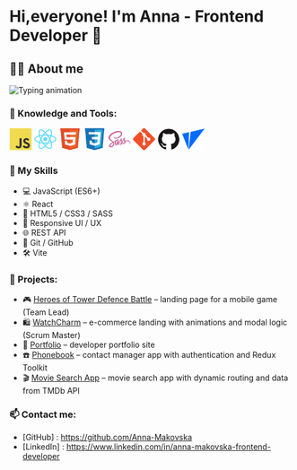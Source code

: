 <h1>Hi,everyone! I'm Anna - Frontend Developer 👋</h1>





## 👩‍💻 About me
<p align="left">

<img src="https://readme-typing-svg.demolab.com?font=Fira+Code&pause=1000&color=000000&vCenter=true&width=600&lines=I+am+Frontend+Developer;I+create+web+applications" alt="Typing animation" />

</p>





### 🚀 Knowledge and Tools:

<p align="left">
  <img src="https://raw.githubusercontent.com/devicons/devicon/master/icons/javascript/javascript-original.svg" alt="js" width="40"/>
  <img src="https://raw.githubusercontent.com/devicons/devicon/master/icons/react/react-original.svg" alt="react" width="40"/>
  <img src="https://raw.githubusercontent.com/devicons/devicon/master/icons/html5/html5-original.svg" alt="html" width="40"/>
  <img src="https://raw.githubusercontent.com/devicons/devicon/master/icons/css3/css3-original.svg" alt="css" width="40"/>
  <img src="https://raw.githubusercontent.com/devicons/devicon/master/icons/sass/sass-original.svg" alt="sass" width="40"/>
  <img src="https://raw.githubusercontent.com/devicons/devicon/master/icons/git/git-original.svg" alt="git" width="40"/>
  <img src="https://raw.githubusercontent.com/devicons/devicon/master/icons/github/github-original.svg" alt="github" width="40"/>
  <img src="https://raw.githubusercontent.com/devicons/devicon/master/icons/vite/vite-original.svg" alt="vite" width="40"/>
</p>






### 🧠 My Skills

- 💻 JavaScript (ES6+)
- ⚛️ React
- 🎨 HTML5 / CSS3 / SASS
- 📱 Responsive UI / UX
- 🌐 REST API
- 🔧 Git / GitHub
- 🛠️ Vite





### 📌 Projects:
- 🎮 [Heroes of Tower Defence Battle](https://anna-makovska.github.io/Heroes-of-Tower-Defence-Battle/) – landing page for a mobile game (Team Lead)
- 🛍️ [WatchCharm](https://konstabash.github.io/project-TeamDragons/) – e-commerce landing with animations and modal logic (Scrum Master)
- 🧩 [Portfolio](https://konstabash.github.io/project-DragonScript/) – developer portfolio site
- ☎️ [Phonebook](https://goit-react-hw-08-tau-bice.vercel.app/) – contact manager app with authentication and Redux Toolkit
- 🎬 [Movie Search App](https://goit-react-hw-05-seven-roan-14.vercel.app/) – movie search app with dynamic routing and data from TMDb API

  
  





### 📫 Contact me:
- [GitHub] : https://github.com/Anna-Makovska
- [LinkedIn] : https://www.linkedin.com/in/anna-makovska-frontend-developer

